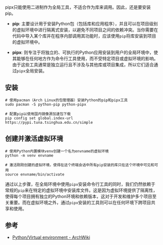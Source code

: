 pipx只能使用二进制作为全局工具，不适合作为库来调用。因此，还是要安装pip。

- **pip**: 主要设计用于安装Python包（包括库和应用程序），并且可以在项目级别的虚拟环境中进行隔离式安装，以避免不同项目之间的依赖冲突。当你需要在代码中导入某个库并在程序内部调用其功能时，应该使用`pip`将库安装到项目的虚拟环境中。

- **pipx**: 则专注于将独立的、可执行的Python应用安装到用户的全局环境中，使其能够在任何地方作为命令行工具使用，而不受特定项目或虚拟环境的影响。由于这些工具通常是独立运行且不涉及与其他库或项目集成，所以它们适合通过`pipx`全局安装。

## 安装
```shell
# 使用pacman（Arch Linux的包管理器）安装Python的pip和pipx工具
sudo pacman -S python-pip python-pipx

# 配置pip以使用国内镜像源加速包下载
pip config set global.index-url https://pypi.tuna.tsinghua.edu.cn/simple
```

## 创建并激活虚拟环境
```shell
# 使用Python内置模块venv创建一个名为envname的虚拟环境
python -m venv envname

# 激活刚刚创建的虚拟环境，使得在这个终端会话中所有pip安装的库只在这个环境中可见和可用
source envname/bin/activate
```

通过以上步骤，在全局环境中使用`pipx`安装命令行工具的同时，我们仍然依赖于常规的`pip`来在特定的虚拟环境中安装库文件。这是因为虚拟环境提供了隔离性，使得每个项目拥有独立的Python环境和依赖版本，这对于开发和维护多个项目至关重要。而在虚拟环境之外，通过`pipx`安装的工具则可以在任何环境下跨项目共享和使用。

## 参考

- [Python/Virtual environment - ArchWiki](https://wiki.archlinux.org/title/Python/Virtual_environment)